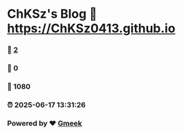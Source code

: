 # ChKSz's Blog :link: https://ChKSz0413.github.io 
### :page_facing_up: [2](https://ChKSz0413.github.io/tag.html) 
### :speech_balloon: 0 
### :hibiscus: 1080 
### :alarm_clock: 2025-06-17 13:31:26 
### Powered by :heart: [Gmeek](https://github.com/Meekdai/Gmeek)

